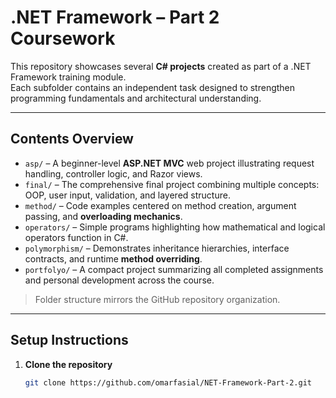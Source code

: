 # .NET Framework – Part 2 Coursework

This repository showcases several **C# projects** created as part of a .NET Framework training module.  
Each subfolder contains an independent task designed to strengthen programming fundamentals and architectural understanding.

---

## Contents Overview

- `asp/` – A beginner-level **ASP.NET MVC** web project illustrating request handling, controller logic, and Razor views.  
- `final/` – The comprehensive final project combining multiple concepts: OOP, user input, validation, and layered structure.  
- `method/` – Code examples centered on method creation, argument passing, and **overloading mechanics**.  
- `operators/` – Simple programs highlighting how mathematical and logical operators function in C#.  
- `polymorphism/` – Demonstrates inheritance hierarchies, interface contracts, and runtime **method overriding**.  
- `portfolyo/` – A compact project summarizing all completed assignments and personal development across the course.

> Folder structure mirrors the GitHub repository organization.

---

## Setup Instructions

1. **Clone the repository**
   ```bash
   git clone https://github.com/omarfasial/NET-Framework-Part-2.git

